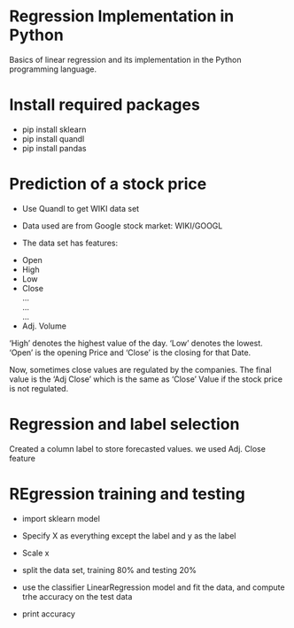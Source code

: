 # Regression Implementation in Python
Basics of linear regression and its implementation in the Python programming language.

# Install required packages
- pip install sklearn
- pip install quandl
- pip install pandas

# Prediction of a stock price

* Use Quandl to get WIKI data set
* Data used are from Google stock market: WIKI/GOOGL

* The data set has features:
- Open
- High 
- Low
- Close <br>
...<br>
...<br>
...
- Adj. Volume

‘High’ denotes the highest value of the day.
‘Low’ denotes the lowest.
‘Open’ is the opening Price
and
‘Close’ is the closing for that Date. 

Now, sometimes close values are regulated by the companies.
The final value is the ‘Adj Close’ which is the same as ‘Close’ Value if the stock price is not regulated. 

# Regression and label selection
Created a column label to store forecasted values.
we used Adj. Close feature

# REgression training and testing
* import sklearn model

* Specify X as everything except the label and y as the label

* Scale x

* split the data set, training 80% and testing 20%

* use the classifier LinearRegression model and fit the data, and compute trhe accuracy on the test data

* print accuracy











